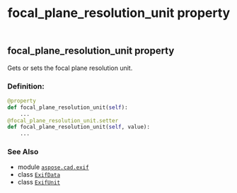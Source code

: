 ﻿---
title: focal_plane_resolution_unit property
second_title: Aspose.CAD for Python via .NET API References
description: 
type: docs
weight: 330
url: /python-net/aspose.cad.exif/exifdata/focal_plane_resolution_unit/
is_root: false
---

## focal_plane_resolution_unit property


Gets or sets the focal plane resolution unit.
### Definition:
```python
@property
def focal_plane_resolution_unit(self):
    ...
@focal_plane_resolution_unit.setter
def focal_plane_resolution_unit(self, value):
    ...
```

### See Also
* module [`aspose.cad.exif`](../../)
* class [`ExifData`](/cad/python-net/aspose.cad.exif/exifdata)
* class [`ExifUnit`](/cad/python-net/aspose.cad.exif.enums/exifunit)
